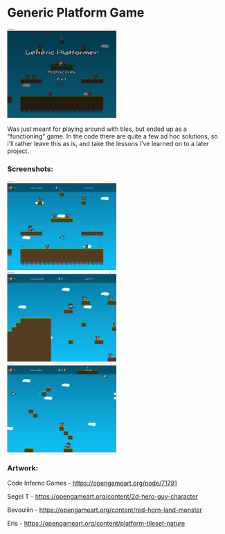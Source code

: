 # Generic Platform Game

<img src = "https://github.com/oddek/Generic-Platformer/blob/master/Platformer/img/screenshots/ex1.png" width ="50%">

Was just meant for playing around with tiles, but ended up as a "functioning" game. In the code there are quite a few ad hoc solutions, so i'll rather leave this as is, and take the lessons i've learned on to a later project.


### Screenshots:
<img src = "https://github.com/oddek/Generic-Platformer/blob/master/Platformer/img/screenshots/ex2.png" width ="50%"> <img src = "https://github.com/oddek/Generic-Platformer/blob/master/Platformer/img/screenshots/ex3.png" width ="50%"> <img src = "https://github.com/oddek/Generic-Platformer/blob/master/Platformer/img/screenshots/ex4.png" width ="50%">

### Artwork:
Code Inferno Games - https://opengameart.org/node/71791

Segel T - https://opengameart.org/content/2d-hero-guy-character

Bevouliin - https://opengameart.org/content/red-horn-land-monster

Eris - https://opengameart.org/content/platform-tileset-nature
